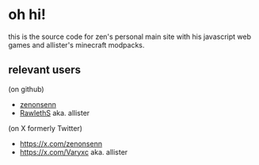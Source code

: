 # oh hi!

this is the source code for zen's personal main site with his javascript web games and allister's minecraft modpacks.

## relevant users

(on github)

- [zenonsenn](https://github.com/zenonsenn)
- [RawlethS](https://github.com/RawlethS) aka. allister

(on X formerly Twitter)

- https://x.com/zenonsenn
- https://x.com/Varyxc aka. allister
